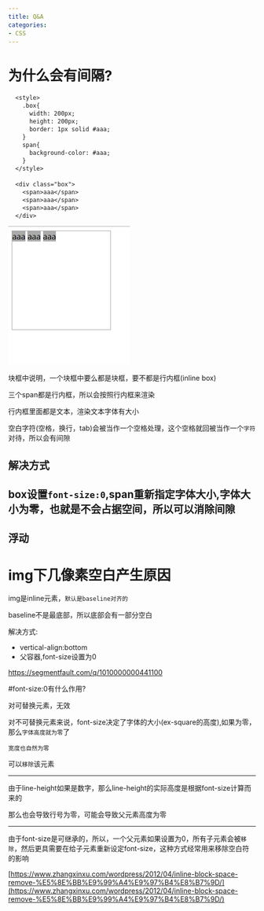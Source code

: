 ```yaml
---
title: Q&A
categories: 
- CSS
---
```


# 为什么会有间隔?

```
  <style>
    .box{
      width: 200px;
      height: 200px;
      border: 1px solid #aaa;
    }
    span{
      background-color: #aaa;
    }
  </style>

  <div class="box">
    <span>aaa</span>
    <span>aaa</span>
    <span>aaa</span>
  </div>

```
![](./images/间隔.jpg)


块框中说明，一个块框中要么都是块框，要不都是行内框(inline box)

三个span都是行内框，所以会按照行内框来渲染

行内框里面都是文本，渲染文本字体有大小

空白字符(空格，换行，tab)会被当作一个空格处理，这个空格就回被当作一个`字符`对待，所以会有间隙

解决方式
----------------------
box设置`font-size:0`,span重新指定字体大小,字体大小为零，也就是不会占据空间，所以可以消除间隙
--------------------
浮动
----------


# img下几像素空白产生原因


img是inline元素，`默认是baseline对齐的`

baseline不是最底部，所以底部会有一部分空白

解决方式:
- vertical-align:bottom
- 父容器,font-size设置为0



https://segmentfault.com/q/1010000000441100




#font-size:0有什么作用?

对可替换元素，无效

对不可替换元素来说，font-size决定了字体的大小(ex-square的高度),如果为零，那么`字体高度就为零`了

`宽度也自然为零`

可以`移除`该元素

------------------------

由于line-height如果是数字，那么line-height的实际高度是根据font-size计算而来的

那么也会导致行号为零，可能会导致父元素高度为零

--------------
由于font-size是可继承的，所以，一个父元素如果设置为0，所有子元素会被`移除`，然后更具需要在给子元素重新设定font-size，这种方式经常用来移除空白符的影响




[https://www.zhangxinxu.com/wordpress/2012/04/inline-block-space-remove-%E5%8E%BB%E9%99%A4%E9%97%B4%E8%B7%9D/](https://www.zhangxinxu.com/wordpress/2012/04/inline-block-space-remove-%E5%8E%BB%E9%99%A4%E9%97%B4%E8%B7%9D/)



